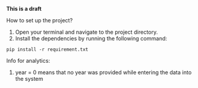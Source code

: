 **This is a draft**

How to set up the project? 
1. Open your terminal and navigate to the project directory.
2. Install the dependencies by running the following command:

```pip install -r requirement.txt```

Info for analytics:
1. year = 0 means that no year was provided while entering the data into the system